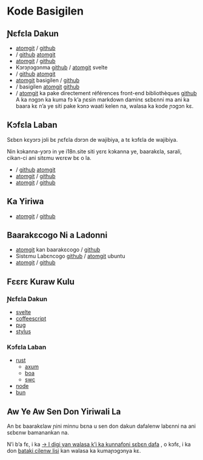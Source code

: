 # Kode Basigilen

## Ɲɛfɛla Dakun

* [atomgit](https://atomgit.com/i18n/proto) / [github](https://github.com/i18n-site/site)
* / [github](https://github.com/i18n-site/md) [atomgit](https://atomgit.com/i18n/md)
* [atomgit](https://atomgit.com/i18n/18x) / [github](https://github.com/i18n-site/18x)
* Kɔrɔɲɔgɔnma [github](https://github.com/i18n-site/plugin) / [atomgit](https://atomgit.com/i18n/plugin) svelte
* / [github](https://github.com/i18n-site/proto) [atomgit](https://atomgit.com/i18n/proto)
* [atomgit](https://atomgit.com/i18n/lib) basigilen / [github](https://github.com/i18n-site/lib)
* / basigilen [atomgit](https://atomgit.com/i18n/ie) [github](https://github.com/i18n-site/ie)
* / [atomgit](https://atomgit.com/i18n/x) ka pake directement références front-end bibliothèques [github](https://github.com/i18n-site/x)
  A ka nɔgɔn ka kuma fɔ k’a ɲɛsin markdown daminɛ sɛbɛnni ma ani ka baara kɛ n’a ye siti pake kɔnɔ waati kelen na, walasa ka kode ɲɔgɔn kɛ.

## Kɔfɛla Laban

Sɛbɛn kɛyɔrɔ jɔli bɛ ɲɛfɛla dɔrɔn de wajibiya, a tɛ kɔfɛla de wajibiya.

Nin kɔkanna-yɔrɔ in ye i18n.site siti yɛrɛ kɔkanna ye, baarakɛla, sarali, cikan-ci ani sitɛmu wɛrɛw bɛ o la.

* / [github](https://github.com/i18n-api/srv) [atomgit](https://atomgit.com/i18n-api/srv)
* [atomgit](https://atomgit.com/i18n-api/pub) / [github](https://github.com/i18n-api/pub)
* [atomgit](https://atomgit.com/i18n/rust) / [github](https://github.com/i18n-site/rust)

## Ka Yiriwa

* [atomgit](https://atomgit.com/i18n-api/srv.docker) / [github](https://github.com/i18n-api/srv.docker)

## Baarakɛcogo Ni a Ladonni

* [atomgit](https://atomgit.com/i18n-ops/ops) kan baarakɛcogo / [github](https://github.com/i18n-ops/ops)
* Sistɛmu Labɛncogo [github](https://github.com/i18n-ops/ubuntu) / [atomgit](https://atomgit.com/i18n-ops/ubuntu) ubuntu
* [atomgit](https://atomgit.com/i18n/cron) / [github](https://github.com/i18n-cron/cron)

## Fɛɛrɛ Kuraw Kulu

### Ɲɛfɛla Dakun

* [svelte](//svelte.dev)
* [coffeescript](//coffeescript.org)
* [pug](https://github.com/pugjs/pug)
* [stylus](https://stylus.com)

### Kɔfɛla Laban

* [rust](//rust.org)
  * [axum](//github.com/tokio-rs/axum)
  * [boa](//github.com/boa-dev/boa)
  * [swc](//swc.rs)
* [node](//nodejs.org)
* [bun](//bun.dev)

## Aw Ye Aw Sen Don Yiriwali La

An bɛ baarakɛlaw ɲini minnu bɛna u sen don dakun dafalenw labɛnni na ani sɛbɛnw bamanankan na.

N’i b’a fɛ, i ka [→ I digi yan walasa k’i ka kunnafoni sɛbɛn dafa](https://ggl.link/i18n) , o kɔfɛ, i ka don [bataki cilenw lisi](https://groups.google.com/u/2/g/i18n-site) kan walasa ka kumaɲɔgɔnya kɛ.